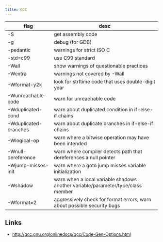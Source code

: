 ```yaml
---
title: GCC
---
```


flag                  | desc
---                   | ---
-S                    | get assembly code
-g                    | debug (for GDB)
-pedantic             | warnings for strict ISO C
-std=c99              | use C99 standard
-Wall                 | show warnings of questionable practices
-Wextra               | warnings not covered by -Wall
-Wformat-y2k          | look for strftime code that uses double-digit year
-Wunreachable-code    | warn for unreachable code
-Wduplicated-cond     | warn about duplicated condition in if-else-if chains
-Wduplicated-branches | warn about duplicate branches in if-else-if chains
-Wlogical-op          | warn where a bitwise operation may have been intended
-Wnull-dereference    | warn where compiler detects path that dereferences a null pointer
-Wjump-misses-init    | warn where a goto jump misses variable initialization
-Wshadow              | warn when a local variable shadows another variable/parameter/type/class member
-Wformat=2            | aggressively check for format errors, warn about possible security bugs

## Links

* <http://gcc.gnu.org/onlinedocs/gcc/Code-Gen-Options.html>
